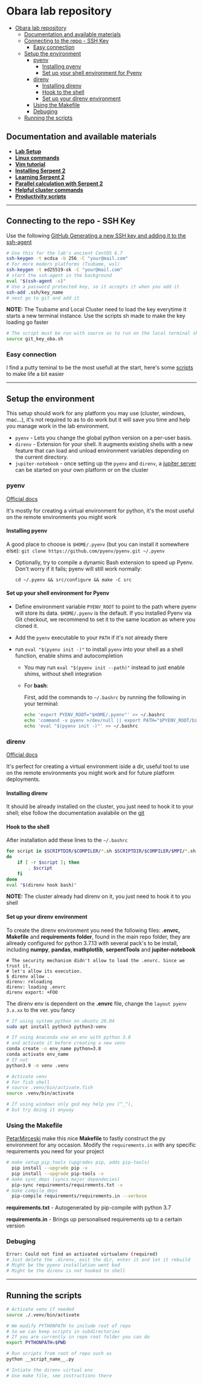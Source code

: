 # Obara lab repository

<!-- TOC -->

- [Obara lab repository](#obara-lab-repository)
  - [Documentation and available materials](#documentation-and-available-materials)
  - [Connecting to the repo - SSH Key](#connecting-to-the-repo---ssh-key)
    - [Easy connection](#easy-connection)
  - [Setup the environment](#setup-the-environment)
    - [pyenv](#pyenv)
      - [Installing pyenv](#installing-pyenv)
      - [Set up your shell environment for Pyenv](#set-up-your-shell-environment-for-pyenv)
    - [direnv](#direnv)
      - [Installing direnv](#installing-direnv)
      - [Hook to the shell](#hook-to-the-shell)
      - [Set up your direnv environment](#set-up-your-direnv-environment)
    - [Using the Makefile](#using-the-makefile)
    - [Debuging](#debuging)
  - [Running the scripts](#running-the-scripts)

<!-- /TOC -->

## Documentation and available materials

* [**Lab Setup**](documentation/lab_setup.md)
* [**Linux commands**](documentation/linux_commands.md)
* [**Vim tutorial**](documentation/vim_commands.md)
* [**Installing Serpent 2**](04_instalation_scripts)
* [**Learning Serpent 2**](documentation/learning_sss2.md)
* [**Parallel calculation with Serpent 2**](documentation/)
* [**Helpful cluster commands**](documentation/cluster_commands.md)
* [**Productivity scripts**](05_productivity_scripts)

---

## Connecting to the repo - SSH Key

Use the following [GitHub Generating a new SSH key and adding it to the ssh-agent](https://docs.github.com/en/enterprise-server@3.6/authentication/connecting-to-github-with-ssh/generating-a-new-ssh-key-and-adding-it-to-the-ssh-agent)
``` sh
# Use this for the lab's ancient CentOS 6.7 
ssh-keygen -t ecdsa -b 256 -C "your@mail.com"
# For more modern platforms (Tsubame, wsl)
ssh-keygen -t ed25519-sk -C "your@mail.com"
# start the ssh-agent in the background
eval "$(ssh-agent -s)"
# Use a password protected key, so it accepts it when you add it
ssh-add .ssh/key_name
# next go to git and add it 
```

**NOTE:** The Tsubame and Local Cluster need to load the key everytime it starts a new terminal instance.
Use the scripts sh made to make the key loading go faster
``` sh
# The script must be run with source as to run on the local terminal shell 
source git_key_oba.sh
```

### Easy connection
I find a putty teminal to be the most usefull at the start, here's some [scripts](https://github.com/ObaraOrg/obara_lab/tree/main/05_productivity_scripts/02_putty_terminal_script) to make life a bit easier

----

## Setup the environment
This setup should work for any platform you may use (cluster, windows, mac...), it's not required to as to do work but it will save you time and help you manage work in the lab environment.
- `pyenv` - Lets you change the global python version on a per-user basis.
- `direnv` - Extension for your shell. It augments existing shells with a new feature that can load and unload environment variables depending on the current directory.
- `jupiter-notebook` - once setting up the `pyenv` and `direnv`, a [jupiter server](https://github.com/ObaraOrg/obara_lab/tree/main/05_productivity_scripts) can be started on your own platform or on the cluster 

### pyenv
[Official docs](https://github.com/pyenv/pyenv)

It's mostly for creating a virtual environment for python, it's the most useful on the remote environments you might work

#### Installing pyenv 
   A good place to choose is `$HOME/.pyenv` (but you can install it somewhere else):
    ```
    git clone https://github.com/pyenv/pyenv.git ~/.pyenv
    ```
*  Optionally, try to compile a dynamic Bash extension to speed up Pyenv. Don't
   worry if it fails; pyenv will still work normally:
    ```
    cd ~/.pyenv && src/configure && make -C src
    ```

#### Set up your shell environment for Pyenv
* Define environment variable `PYENV_ROOT` to point to the path where
  pyenv will store its data. `$HOME/.pyenv` is the default.
  If you installed Pyenv via Git checkout, we recommend
  to set it to the same location as where you cloned it.
* Add the `pyenv` executable to your `PATH` if it's not already there
* run `eval "$(pyenv init -)"` to install `pyenv` into your shell as a shell function, enable shims and autocompletion
  * You may run `eval "$(pyenv init --path)"` instead to just enable shims, without shell integration

  - For **bash**:
    
    First, add the commands to `~/.bashrc` by running the following in your terminal:

    ~~~ bash
    echo 'export PYENV_ROOT="$HOME/.pyenv"' >> ~/.bashrc
    echo 'command -v pyenv >/dev/null || export PATH="$PYENV_ROOT/bin:$PATH"' >> ~/.bashrc
    echo 'eval "$(pyenv init -)"' >> ~/.bashrc
    ~~~

### direnv
[Official docs](https://github.com/direnv/direnv)

It's perfect for creating a virtual environment iside a dir, useful tool to use on the remote environments you might work and for future platform deployments.

#### Installing direnv 

It should be already installed on the cluster, you just need to hook it to your shell; else follow the documentation avalabile on the [git](https://github.com/direnv/direnv)

#### Hook to the shell
After installation add these lines to the `~/.bashrc` 
```sh
for script in $SCRIPTDIR/$COMPILER/*.sh $SCRIPTDIR/$COMPILER/$MPI/*.sh $SCRIPTDIR/*.sh
do
	if [ -r $script ]; then
		. $script
	fi
done
eval "$(direnv hook bash)"
```
**NOTE:** The cluster already had direnv on it, you just need to hook it to you shell

#### Set up your direnv environment
To create the direnv environment you need the following files: **.envrc, Makefile** and **requirements folder**, found in the main repo folder, they are allready configured for python 3.7.13 with several pack's to be install, including **numpy**, **pandas**, **mathplotlib**, **serpentTools** and **jupiter-notebook**

```shell
# The security mechanism didn't allow to load the .envrc. Since we trust it,
# let's allow its execution.
$ direnv allow .
direnv: reloading
direnv: loading .envrc
direnv export: +FOO
```
The direnv env is dependent on the **.envrc** file, change the `layout pyenv 3.x.xx` to the ver. you fancy

```sh
# If using system python on ubuntu 20.04
sudo apt install python3 python3-venv

# If using Anaconda use an env with python 3.8
# and activate it before creating a new venv
conda create -n env_name python=3.8
conda activate env_name
# If not 
python3.9 -m venv .venv

# Activate venv
# For fish shell
# source .venv/bin/activate.fish
source .venv/bin/activate

# If using windows only god may help you (^_^),
# but try doing it anyway
```

### Using the Makefile 

[PetarMirceski](https://github.com/PetarMirceski) make this nice **Makefile** to fastly construct the py environment for any occasion. Modify the `requirements.in` with any specific requirements you need for your project

```sh
# make setup_pip_tools (upgrades pip, adds pip-tools) 
  pip install --upgrade pip -v
  pip install --upgrade pip-tools -v
# make sync_deps (syncs major dependecies)
  pip-sync requirements/requirements.txt -v
# make compile_deps
  pip-compile requirements/requirements.in --verbose
```
**requirements.txt** - Autogenerated by pip-compile with python 3.7 

**requirements.in** - Brings up personalised requirements up to a certain version

### Debuging
```sh
Error: Could not find an activated virtualenv (required)
# Just delete the .direnv, exit the dir, enter it and let it rebuild
# Might be the pyenv installation went bad
# Might be the direnv is not hooked to shell
```

---

## Running the scripts

``` sh
# Activate venv if needed
source ./.venv/bin/activate

# We modify PYTHONPATH to include root of repo
# So we can keep scripts in subdirectories
# If you are currently in repo root folder you can do
export PYTHONPATH=$PWD

# Run scripts from root of repo such as
python __script_name__.py

# Intiate the direnv virtual env
# Use make file, see instructions there
```

